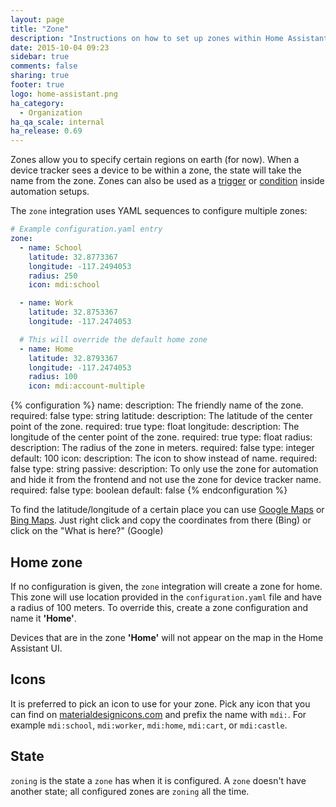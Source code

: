 ```yaml
---
layout: page
title: "Zone"
description: "Instructions on how to set up zones within Home Assistant."
date: 2015-10-04 09:23
sidebar: true
comments: false
sharing: true
footer: true
logo: home-assistant.png
ha_category:
  - Organization
ha_qa_scale: internal
ha_release: 0.69
---
```


Zones allow you to specify certain regions on earth (for now). When a device tracker sees a device to be within a zone, the state will take the name from the zone. Zones can also be used as a [trigger](/getting-started/automation-trigger/#zone-trigger) or [condition](/getting-started/automation-condition/#zone-condition) inside automation setups.

The `zone` integration uses YAML sequences to configure multiple zones:

```yaml
# Example configuration.yaml entry
zone:
  - name: School
    latitude: 32.8773367
    longitude: -117.2494053
    radius: 250
    icon: mdi:school

  - name: Work
    latitude: 32.8753367
    longitude: -117.2474053

  # This will override the default home zone
  - name: Home
    latitude: 32.8793367
    longitude: -117.2474053
    radius: 100
    icon: mdi:account-multiple
```

{% configuration %}
name:
  description: The friendly name of the zone.
  required: false
  type: string
latitude:
  description: The latitude of the center point of the zone.
  required: true
  type: float
longitude:
  description: The longitude of the center point of the zone.
  required: true
  type: float
radius:
  description: The radius of the zone in meters.
  required: false
  type: integer
  default: 100
icon:
  description: The icon to show instead of name.
  required: false
  type: string
passive:
  description: To only use the zone for automation and hide it from the frontend and not use the zone for device tracker name.
  required: false
  type: boolean
  default: false
{% endconfiguration %}

To find the latitude/longitude of a certain place you can use [Google Maps](https://www.google.com/maps/) or [Bing Maps](https://www.bing.com/maps). Just right click and copy the coordinates from there (Bing) or click on the "What is here?" (Google)

## Home zone

If no configuration is given, the `zone` integration will create a zone for home. This zone will use location provided in the `configuration.yaml` file and have a radius of 100 meters. To override this, create a zone configuration and name it **'Home'**.

<div class='note'>

Devices that are in the zone **'Home'** will not appear on the map in the Home Assistant UI.

</div>

## Icons

It is preferred to pick an icon to use for your zone. Pick any icon that you can find on [materialdesignicons.com](https://materialdesignicons.com/) and prefix the name with `mdi:`. For example `mdi:school`, `mdi:worker`, `mdi:home`, `mdi:cart`, or `mdi:castle`.

## State

`zoning` is the state a `zone` has when it is configured. A `zone` doesn't have another state; all configured zones are `zoning` all the time.
